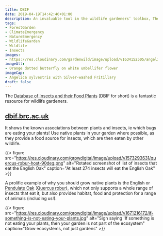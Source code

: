 ```yaml
---
title: DBIF
date: 2019-04-19T14:42:46+01:00
description: An invaluable tool in the wildlife gardeners’ toolbox, The Database of Insects and their Food Plants details scientifically corroborated interactions between insects and plants
tags: 
- ForestGarden
- ClimateEmergency
- NatureEmergency
- WildlifeGarden
- Wildlife
- Insects
images: 
- https://res.cloudinary.com/gardenwild/image/upload/v1634152505/angelica-sylvestris-flower-butterfly-180707.jpg
imageAlt: 
- Orange dotted butterfly on white umbellifer flower
imageCap:
- Angelica sylvestris with Silver-washed Fritillary 
draft: false
---
```


The [Database of Insects and their Food Plants](http://dbif.brc.ac.uk/hosts.aspx) (DBIF for short) is a fantastic resource for wildlife gardeners.

## [dbif.brc.ac.uk](http://dbif.brc.ac.uk/hosts.aspx)

It shows the known associations between plants and insects, ie which bugs are eating your plants! Use native plants in your garden where possible, as they provide a food source for insects, which are then eaten by other wildlife.

{{< figure src="https://res.cloudinary.com/growdigital/image/upload/v1573293631/quercus-robur-host-90deg.png" alt="Rotated screenshot of list of insects that eat the English Oak" caption="At least 274 insects will eat the English Oak" >}}

A prolific example of why you should grow native plants is the English or [Pendulate Oak](https://pfaf.org/user/Plant.aspx?LatinName=Quercus+robur) ([Quercus robur](https://plantatlas.brc.ac.uk/plant/quercus-robur)), which not only supports a whole range of insects that eat it, but also provides habitat, food and protection for a range of animals (including us!).

{{< figure src="https://res.cloudinary.com/growdigital/image/upload/v1671216172/if-something-is-not-eating-your-plants.jpg" alt="Sign saying 'If something is not eating your plants, then your garden is not part of the ecosystem" caption="Grow ecosystems, not just gardens" >}}
